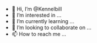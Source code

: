 - 👋 Hi, I’m @Kennelbill
- 👀 I’m interested in ...
- 🌱 I’m currently learning ...
- 💞️ I’m looking to collaborate on ...
- 📫 How to reach me ...

<!---
Kennelbill/Kennelbill is a ✨ special ✨ repository because its `README.md` (this file) appears on your GitHub profile.
You can click the Preview link to take a look at your changes.
--->
